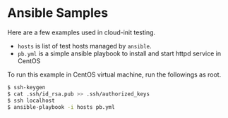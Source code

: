 # Ansible Samples

Here are a few examples used in cloud-init testing. 

* `hosts` is list of test hosts managed by `ansible`. 
* `pb.yml` is a simple ansible playbook to install and start httpd service in CentOS

To run this example in CentOS virtual machine, run the followings as root.

```bash
$ ssh-keygen
$ cat .ssh/id_rsa.pub >> .ssh/authorized_keys
$ ssh localhost
$ ansible-playbook -i hosts pb.yml
```
